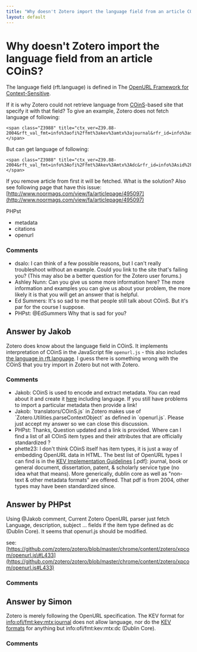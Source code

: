 ```yaml
---
title: "Why doesn't Zotero import the language field from an article COinS?"
layout: default
---
```

Why doesn't Zotero import the language field from an article COinS?
=====================
The language field (rft.language) is defined in The [OpenURL Framework
for
Context-Sensitive](http://www.niso.org/apps/group_public/project/details.php?project_id=82).

If it is why Zotero could not retrieve language from
[COinS](http://ocoins.info/#id3205609421)-based site that specify it
with that field? To give an example, Zotero does not fetch language of
following:

    <span class="Z3988" title="ctx_ver=Z39.88-2004&rft_val_fmt=info%3aofi%2ffmt%3akev%3amtx%3ajournal&rfr_id=info%3asid%2focoins.info%3agenerator&rft.genre=article&rft.atitle=aa&rft.jtitle=bb&rft.title=aa&rft.language=fa"></span>

But can get language of following:

    <span class="Z3988" title="ctx_ver=Z39.88-2004&rft_val_fmt=info%3Aofi%2Ffmt%3Akev%3Amtx%3Adc&rfr_id=info%3Asid%2Focoins.info%3Agenerator&rft.title=a&rft.language=b"></span>

If you remove article from first it will be fetched. What is the
solution? Also see following page that have this issue:
[http://www.noormags.com/view/fa/articlepage/495097](http://www.noormags.com/view/fa/articlepage/495097)

PHPst

<ul class="tags"><li class="tag">metadata</li><li class="tag">citations</li><li class="tag">openurl</li></ul>

### Comments ###
* dsalo: I can think of a few possible reasons, but I can't really troubleshoot
without an example. Could you link to the site that's failing you? (This
may also be a better question for the Zotero user forums.)
* Ashley Nunn: Can you give us some more information here? The more information and
examples you can give us about your problem, the more likely it is that
you will get an answer that is helpful.
* Ed Summers: It's so sad to me that people still talk about COinS. But it's par for
the course I suppose.
* PHPst: @EdSummers Why that is sad for you?


Answer by Jakob
----------------
Zotero does know about the language field in COinS. It implements
interpretation of COinS in the JavaScript file `openurl.js` - this also
includes [the language in
rft.language](https://github.com/zotero/zotero/blob/master/chrome/content/zotero/xpcom/openurl.js#L433).
I guess there is something wrong with the COinS that you try import in
Zotero but not with Zotero.

### Comments ###
* Jakob: COinS is used to encode and extract metadata. You can read about it and
create it [here]( http://generator.ocoins.info/) including language. If
you still have problems to import a particular metadata then provide a
link!
* Jakob: \`translators/COinS.js\` in Zotero makes use of
\`Zotero.Utilities.parseContextObject\` as defined in \`openurl.js\`.
Please just accept my answer so we can close this discussion.
* PHPst: Thanks, Question updated and a link is provided. Where can I find a list
of all COinS item types and their attributes that are officially
standardized ?
* phette23: I don't think COinS itself has item types, it is just a way of embedding
OpenURL data in HTML. The best list of OpenURL types I can find is in
the [KEV Implementation
Guidelines](http://library.caltech.edu/openurl/StandardDocuments/KEV\_Guidelines-20041209.pdf)
[.pdf]: journal, book or general document, dissertation, patent, &
scholarly service type (no idea what that means). More generically,
dublin core as well as "non-text & other metadata formats" are offered.
That pdf is from 2004, other types may have been standardized since.

Answer by PHPst
----------------
Using @Jakob comment, Current Zotero OpenURL parser just fetch Language,
description, subject ... fields if the item type defined as dc (Dublin
Core). It seems that openurl.js should be modified.

see:
[https://github.com/zotero/zotero/blob/master/chrome/content/zotero/xpcom/openurl.js\#L433](https://github.com/zotero/zotero/blob/master/chrome/content/zotero/xpcom/openurl.js#L433)

### Comments ###

Answer by Simon
----------------
Zotero is merely following the OpenURL specification. The KEV format for
[info:ofi/fmt:kev:mtx:journal](http://alcme.oclc.org/openurl/servlet/OAIHandler/extension?verb=GetMetadata&metadataPrefix=mtx&identifier=info%3aofi/fmt%3akev%3amtx%3ajournal)
does not allow language, nor do the [KEV
formats](http://alcme.oclc.org/openurl/servlet/OAIHandler?verb=ListRecords&metadataPrefix=oai_dc&set=Core%3aMetadata%20Formats)
for anything but info:ofi/fmt:kev:mtx:dc (Dublin Core).

### Comments ###

